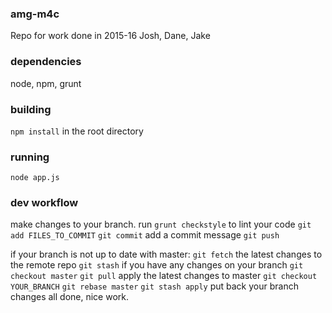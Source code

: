 ### amg-m4c
Repo for work done in 2015-16 Josh, Dane, Jake

### dependencies
node, npm, grunt

### building
`npm install` in the root directory

### running
`node app.js`

### dev workflow
make changes to your branch.
run `grunt checkstyle` to lint your code
`git add FILES_TO_COMMIT`
`git commit`
add a commit message
`git push`

if your branch is not up to date with master:
`git fetch` the latest changes to the remote repo
`git stash` if you have any changes on your branch
`git checkout master`
`git pull` apply the latest changes to master
`git checkout YOUR_BRANCH`
`git rebase master`
`git stash apply` put back your branch changes
all done, nice work.
